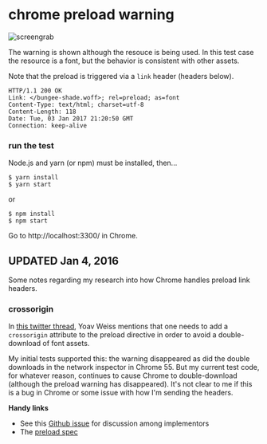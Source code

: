 # chrome preload warning

![screengrab](https://media.giphy.com/media/l4JzeNPdQAN6t9qDu/source.gif)

The warning is shown although the resouce is being used. In this test case the resource is a font, but the behavior is consistent with other assets. 

Note that the preload is triggered via a `link` header (headers below).
```
HTTP/1.1 200 OK
Link: </bungee-shade.woff>; rel=preload; as=font
Content-Type: text/html; charset=utf-8
Content-Length: 118
Date: Tue, 03 Jan 2017 21:20:50 GMT
Connection: keep-alive
```

### run the test

Node.js and yarn (or npm) must be installed, then...

```
$ yarn install
$ yarn start
```
or
```
$ npm install
$ npm start
```

Go to http://localhost:3300/ in Chrome.

## UPDATED Jan 4, 2016

Some notes regarding my research into how Chrome handles preload link headers.

### crossorigin

In [this twitter thread](https://twitter.com/twhid/status/816397918563430401), Yoav Weiss mentions that one needs to add a `crossorigin` attribute to the preload directive in order to avoid a double-download of font assets.

My initial tests supported this: the warning disappeared as did the double downloads in the network inspector in Chrome 55. But my current test code, for whatever reason, continues to cause Chrome to double-download (although the preload warning has disappeared). It's not clear to me if this is a bug in Chrome or some issue with how I'm sending the headers.

**Handy links**
* See this [Github issue](https://github.com/w3c/preload/issues/32) for discussion among implementors
* The [preload spec](https://w3c.github.io/preload/)
